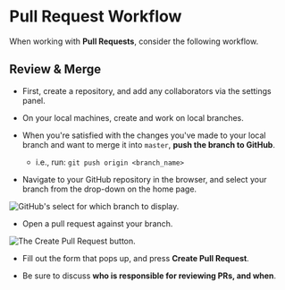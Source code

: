 # Pull Request Workflow

When working with **Pull Requests**, consider the following workflow.

## Review & Merge

* First, create a repository, and add any collaborators via the settings panel.

* On your local machines, create and work on local branches.

* When you're satisfied with the changes you've made to your local branch and want to merge it into `master`, **push the branch to GitHub**.

  * i.e., run: `git push origin <branch_name>`

* Navigate to your GitHub repository in the browser, and select your branch from the drop-down on the home page.

![GitHub's select for which branch to display.](./branch-select.png)

* Open a pull request against your branch.

![The Create Pull Request button.](./create-pr.png)

* Fill out the form that pops up, and press **Create Pull Request**.

* Be sure to discuss **who is responsible for reviewing PRs, and when**.
